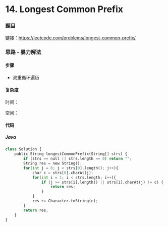 # 14. Longest Common Prefix

### 题目

链接：https://leetcode.com/problems/longest-common-prefix/



### 思路 - 暴力解法

#### 步骤

- 双重循环遍历



#### 复杂度

时间：

空间：



#### 代码

##### Java

``` python
class Solution {
    public String longestCommonPrefix(String[] strs) {
        if (strs == null || strs.length == 0) return "";
        String res = new String();
        for(int j = 0; j < strs[0].length(); j++){
            char c = strs[0].charAt(j);
            for(int i = 1; i < strs.length; i++){
                if (j >= strs[i].length() || strs[i].charAt(j) != c) {
                    return res;
                }
            }
            res += Character.toString(c);
        }
        return res;
    }
}
```


